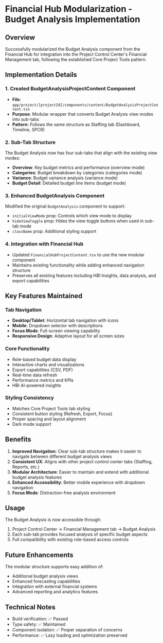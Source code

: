 # Financial Hub Modularization - Budget Analysis Implementation

## Overview

Successfully modularized the Budget Analysis component from the Financial Hub for integration into the Project Control Center's Financial Management tab, following the established Core Project Tools pattern.

## Implementation Details

### 1. Created BudgetAnalysisProjectContent Component

- **File**: `app/project/[projectId]/components/content/BudgetAnalysisProjectContent.tsx`
- **Purpose**: Modular wrapper that converts Budget Analysis view modes into sub-tabs
- **Pattern**: Follows the same structure as Staffing tab (Dashboard, Timeline, SPCR)

### 2. Sub-Tab Structure

The Budget Analysis now has four sub-tabs that align with the existing view modes:

- **Overview**: Key budget metrics and performance (overview mode)
- **Categories**: Budget breakdown by categories (categories mode)
- **Variance**: Budget variance analysis (variance mode)
- **Budget Detail**: Detailed budget line items (budget mode)

### 3. Enhanced BudgetAnalysis Component

Modified the original `BudgetAnalysis` component to support:

- `initialViewMode` prop: Controls which view mode to display
- `hideViewToggle` prop: Hides the view toggle buttons when used in sub-tab mode
- `className` prop: Additional styling support

### 4. Integration with Financial Hub

- Updated `FinancialHubProjectContent.tsx` to use the new modular component
- Maintains existing functionality while adding enhanced navigation structure
- Preserves all existing features including HBI Insights, data analysis, and export capabilities

## Key Features Maintained

### Tab Navigation

- **Desktop/Tablet**: Horizontal tab navigation with icons
- **Mobile**: Dropdown selector with descriptions
- **Focus Mode**: Full-screen viewing capability
- **Responsive Design**: Adaptive layout for all screen sizes

### Core Functionality

- Role-based budget data display
- Interactive charts and visualizations
- Export capabilities (CSV, PDF)
- Real-time data refresh
- Performance metrics and KPIs
- HBI AI-powered insights

### Styling Consistency

- Matches Core Project Tools tab styling
- Consistent button styling (Refresh, Export, Focus)
- Proper spacing and layout alignment
- Dark mode support

## Benefits

1. **Improved Navigation**: Clear sub-tab structure makes it easier to navigate between different budget analysis views
2. **Consistent UX**: Aligns with other project control center tabs (Staffing, Reports, etc.)
3. **Modular Architecture**: Easier to maintain and extend with additional budget analysis features
4. **Enhanced Accessibility**: Better mobile experience with dropdown navigation
5. **Focus Mode**: Distraction-free analysis environment

## Usage

The Budget Analysis is now accessible through:

1. Project Control Center → Financial Management tab → Budget Analysis
2. Each sub-tab provides focused analysis of specific budget aspects
3. Full compatibility with existing role-based access controls

## Future Enhancements

The modular structure supports easy addition of:

- Additional budget analysis views
- Enhanced forecasting capabilities
- Integration with external financial systems
- Advanced reporting and analytics features

## Technical Notes

- Build verification: ✅ Passed
- Type safety: ✅ Maintained
- Component isolation: ✅ Proper separation of concerns
- Performance: ✅ Lazy loading and optimization preserved
